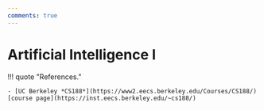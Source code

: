 ```yaml
---
comments: true
---
```


# Artificial Intelligence I

!!! quote "References."
	
	- [UC Berkeley *CS188*](https://www2.eecs.berkeley.edu/Courses/CS188/) [course page](https://inst.eecs.berkeley.edu/~cs188/)